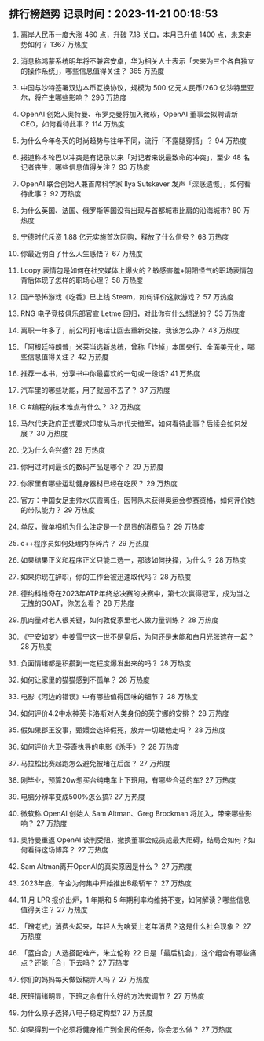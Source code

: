 
## 排行榜趋势 记录时间：2023-11-21 00:18:53
  
  1. 离岸人民币一度大涨 460 点，升破 7.18 关口，本月已升值 1400 点，未来走势如何？ 1367 万热度
    
  2. 消息称鸿蒙系统明年将不兼容安卓，华为相关人士表示「未来为三个各自独立的操作系统」，哪些信息值得关注？ 365 万热度
    
  3. 中国与沙特签署双边本币互换协议，规模为 500 亿元人民币/260 亿沙特里亚尔，将产生哪些影响？ 296 万热度
    
  4. OpenAI 创始人奥特曼、布罗克曼将加入微软，OpenAI 董事会拟聘请新 CEO，如何看待此事？ 114 万热度
    
  5. 为什么今年冬天的时尚趋势与往年不同，流行「不露腿穿搭」？ 94 万热度
    
  6. 报道称本轮巴以冲突是有记录以来「对记者来说最致命的冲突」，至少 48 名记者丧生，哪些信息值得关注？ 93 万热度
    
  7. OpenAI 联合创始人兼首席科学家 Ilya Sutskever 发声「深感遗憾」，如何看待此事？ 92 万热度
    
  8. 为什么英国、法国、俄罗斯等国没有出现与首都城市比肩的沿海城市? 80 万热度
    
  9. 宁德时代斥资 1.88 亿元实施首次回购，释放了什么信号？ 68 万热度
    
  10. 你最近明白了什么人生感悟？ 67 万热度
    
  11. Loopy 表情包是如何在社交媒体上爆火的？敏感害羞+阴阳怪气的职场表情包背后体现了怎样的职场心理？ 58 万热度
    
  12. 国产恐怖游戏《吃香》已上线 Steam，如何评价这款游戏？ 57 万热度
    
  13. RNG 电子竞技俱乐部官宣 Letme 回归，对此你有什么想说的？ 53 万热度
    
  14. 离职一年多了，前公司打电话让回去重新交接，我该怎么办？ 43 万热度
    
  15. 「阿根廷特朗普」米莱当选新总统，曾称「炸掉」本国央行、全面美元化，哪些信息值得关注？ 42 万热度
    
  16. 推荐一本书，分享书中你最喜欢的一句或一段话? 41 万热度
    
  17. 汽车里的哪些功能，用了就回不去了？ 37 万热度
    
  18. C #编程的技术难点有什么？ 32 万热度
    
  19. 马尔代夫政府正式要求印度从马尔代夫撤军，如何看待此事？后续会如何发展？ 30 万热度
    
  20. 戈为什么会兴盛? 29 万热度
    
  21. 你用过时间最长的数码产品是哪个？ 29 万热度
    
  22. 你家里有哪些运动健身器材已经在吃灰？ 29 万热度
    
  23. 官方：中国女足主帅水庆霞离任，因带队未获得奥运会参赛资格，如何评价她的带队能力？ 29 万热度
    
  24. 单反，微单相机为什么注定是一个昂贵的消费品？ 29 万热度
    
  25. c++程序员如何处理内存碎片？ 29 万热度
    
  26. 如果结果正义和程序正义只能二选一，那该如何抉择，为什么？ 28 万热度
    
  27. 如果你现在辞职，你的工作会被迅速取代吗？ 28 万热度
    
  28. 德约科维奇在2023年ATP年终总决赛的决赛中，第七次赢得冠军，成为当之无愧的GOAT，你怎么看？ 28 万热度
    
  29. 肌肉量对老人很关键，如何敦促家里老人做力量训练？ 28 万热度
    
  30. 《宁安如梦》中姜雪宁这一世不是皇后，为何还是未能和白月光张遮在一起？ 28 万热度
    
  31. 负面情绪都是积攒到一定程度爆发出来的吗？ 28 万热度
    
  32. 如何让家里的猫猫感到不孤单？ 28 万热度
    
  33. 电影《河边的错误》中有哪些值得回味的细节？ 28 万热度
    
  34. 如何评价4.2中水神芙卡洛斯对人类身份的芙宁娜的安排？ 28 万热度
    
  35. 假如果郡王没事，甄嬛会选择假死，放弃一切跟他走吗？ 28 万热度
    
  36. 如何评价大卫·芬奇执导的电影《杀手》？ 28 万热度
    
  37. 马拉松比赛起跑怎么避免被堵在后面？ 27 万热度
    
  38. 刚毕业，预算20w想买台纯电车上下班用，有哪些合适的车? 27 万热度
    
  39. 电脑分辨率变成500%怎么搞? 27 万热度
    
  40. 微软称 OpenAI 创始人 Sam Altman、Greg Brockman 将加入，带来哪些影响？ 27 万热度
    
  41. 奥特曼重返 OpenAI 谈判受阻，撤换董事会成员成最大阻碍，结局会如何？如何看待这场博弈？ 27 万热度
    
  42. Sam Altman离开OpenAI的真实原因是什么？ 27 万热度
    
  43. 2023年底，车企为何集中开始推出B级轿车？ 27 万热度
    
  44. 11 月 LPR 报价出炉，1 年期和 5 年期利率均维持不变，如何解读？哪些信息值得关注？ 27 万热度
    
  45. 「蹭老式」消费火起来，年轻人为啥爱上老年消费？这是什么社会现象？ 27 万热度
    
  46. 「蓝白合」人选搭配难产，朱立伦称 22 日是「最后机会」，这个组合有哪些痛点？还能「合」下去吗？ 27 万热度
    
  47. 你们的妈妈每天做饭糊弄人吗？ 27 万热度
    
  48. 厌班情绪明显，下班之余有什么好的方法去调节？ 27 万热度
    
  49. 为什么原子选择八电子稳定构型? 27 万热度
    
  50. 如果得到一个必须将健身推广到全民的任务，你会怎么做？ 27 万热度
    